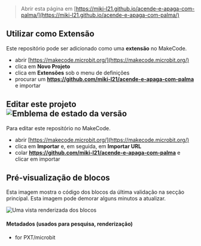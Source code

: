 
> Abrir esta página em [https://miki-l21.github.io/acende-e-apaga-com-palma/](https://miki-l21.github.io/acende-e-apaga-com-palma/)

## Utilizar como Extensão

Este repositório pode ser adicionado como uma **extensão** no MakeCode.

* abrir [https://makecode.microbit.org/](https://makecode.microbit.org/)
* clica em **Novo Projeto**
* clica em **Extensões** sob o menu de definições
* procurar um **https://github.com/miki-l21/acende-e-apaga-com-palma** e importar

## Editar este projeto ![Emblema de estado da versão](https://github.com/miki-l21/acende-e-apaga-com-palma/workflows/MakeCode/badge.svg)

Para editar este repositório no MakeCode.

* abrir [https://makecode.microbit.org/](https://makecode.microbit.org/)
* clica em **Importar** e, em seguida, em **Importar URL**
* colar **https://github.com/miki-l21/acende-e-apaga-com-palma** e clicar em importar

## Pré-visualização de blocos

Esta imagem mostra o código dos blocos da última validação na secção principal.
Esta imagem pode demorar alguns minutos a atualizar.

![Uma vista renderizada dos blocos](https://github.com/miki-l21/acende-e-apaga-com-palma/raw/master/.github/makecode/blocks.png)

#### Metadados (usados para pesquisa, renderização)

* for PXT/microbit
<script src="https://makecode.com/gh-pages-embed.js"></script><script>makeCodeRender("{{ site.makecode.home_url }}", "{{ site.github.owner_name }}/{{ site.github.repository_name }}");</script>
